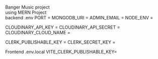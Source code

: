 Banger Music project  
using MERN  Project   
backend .env 
PORT = 
MONGODB_URI = 
ADMIN_EMAIL = 
NODE_ENV = 

CLOUDINARY_API_KEY = 
CLOUDINARY_API_SECRET = 
CLOUDINARY_CLOUD_NAME = 

CLERK_PUBLISHABLE_KEY = 
CLERK_SECRET_KEY = 


Frontend .env.local
VITE_CLERK_PUBLISHABLE_KEY=
